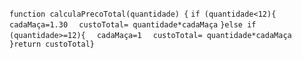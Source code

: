 ```function calculaPrecoTotal(quantidade) {```
```if (quantidade<12){```
```  cadaMaça=1.30```
```  custoTotal= quantidade*cadaMaça```
```}else if (quantidade>=12){```
```  cadaMaça=1```
```  custoTotal= quantidade*cadaMaça```
```}return custoTotal} ```